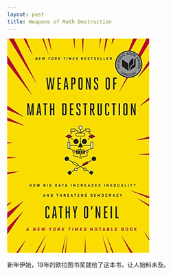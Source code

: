 ```yaml
---
layout: post
title: Weapons of Math Destruction
---
```

![数学武器](/img/womd.jpg)  

新年伊始，19年的欧拉图书奖就给了这本书，让人始料未及。
